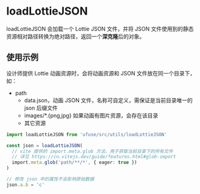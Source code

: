 # loadLottieJSON

loadLottieJSON 会加载一个 Lottie JSON 文件，并将 JSON 文件使用到的静态资源相对路径转换为绝对路径，返回一个**深克隆**后的对象。

## 使用示例

设计师提供 Lottie 动画资源时，会将动画资源和 JSON 文件放在同一个目录下，如：

+ path
  + data.json，动画 JSON 文件，名称可自定义，需保证是当前目录唯一的 json 后缀文件
  + images/*.{png,jpg} 如果动画有图片资源，会存在该目录
  + 其它资源

```ts
import loadLottieJSON from 'ufuse/src/utils/loadLottieJSON'

const json = loadLottieJSON(
  // vite 提供的 import.meta.glob 方法，用于获取当前目录下的所有文件
  // 详见 https://cn.vitejs.dev/guide/features.html#glob-import
  import.meta.glob('path/**/*', { eager: true })
)

// 修改 json 中的属性不会影响原始数据
json.a.b = 'c'
```